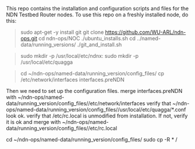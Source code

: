 
This repo contains the installation and configuration
scripts and files for the NDN Testbed Router nodes.
To use this repo on a freshly installed node, do this:

> sudo apt-get -y install git
> git clone https://github.com/WU-ARL/ndn-ops.git
> cd ndn-ops/NOC
> ./ubuntu_installs.sh
> cd ../named-data/running_versions/
> ./git_and_install.sh

> sudo mkdir -p /usr/local/etc/ndnx:
> sudo mkdir -p /usr/local/etc/quagga

> cd ~/ndn-ops/named-data/running_version/config_files/<name>
> cp /etc/network/interfaces interfaces.preNDN


Then we need to set up the configuration files.
merge interfaces.preNDN with ~/ndn-ops/named-data/running_version/config_files/<name>/etc/network/interfaces
verify that ~/ndn-ops/named-data/running_version/config_files/<name>/usr/local/etc/quagga/*.conf look ok.
verify that /etc/rc.local is unmodified from installation. If not, verify it is ok and merge with
~/ndn-ops/named-data/running_version/config_files/<name>/etc/rc.local

cd ~/ndn-ops/named-data/running_version/config_files/<name>
sudo cp -R * /
